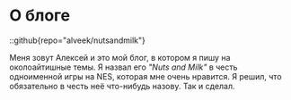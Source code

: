 # О блоге

::github{repo="alveek/nutsandmilk"}

Меня зовут Алексей и это мой блог, в котором я пишу на околоайтишные темы.
Я назвал его *"Nuts and Milk"* в честь одноименной игры на NES, которая мне очень нравится. Я решил, что обязательно в честь неё что-нибудь назову. Так и сделал.
